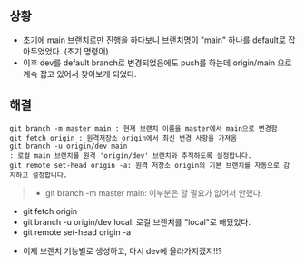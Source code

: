<h2 id="상황">상황</h2>
<ul>
<li>초기에 main 브랜치로만 진행을 하다보니 브랜치명이 &quot;main&quot; 하나를 default로 잡아두었었다. (초기 명령어)</li>
<li>이후 dev를 default branch로 변경되었음에도 push를 하는데 origin/main 으로 계속 잡고 있어서 찾아보게 되었다.</li>
</ul>
<h2 id="해결">해결</h2>
<pre><code class="language-shell">git branch -m master main : 현재 브랜치 이름을 master에서 main으로 변경함
git fetch origin : 원격저장소 origin에서 최신 변경 사항을 가져옴
git branch -u origin/dev main 
: 로컬 main 브랜치를 원격 'origin/dev' 브랜치와 추적하도록 설정합니다.
git remote set-head origin -a: 원격 저장소 origin의 기본 브랜치를 자동으로 감지하고 설정합니다.</code></pre>
<blockquote>
<ul>
<li>git branch -m master main: 이부분은 할 필요가 없어서 안했다.</li>
</ul>
</blockquote>
<ul>
<li>git fetch origin </li>
<li>git branch -u origin/dev local: 로컬 브랜치를 &quot;local&quot;로 해뒀었다.</li>
<li>git remote set-head origin -a</li>
</ul>
<ul>
<li>이제 브랜치 기능별로 생성하고, 다시 dev에 올라가지겠지!!?</li>
</ul>
